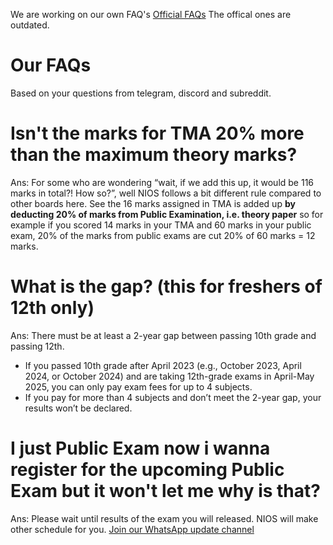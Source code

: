 We are working on our own FAQ's
[Official FAQs](https://sdmis.nios.ac.in/home/faqs) The offical ones are outdated.

# Our FAQs
Based on your questions from telegram, discord and subreddit.

# Isn't the marks for TMA 20% more than the maximum theory marks?

Ans: For some who are wondering “wait, if we add this up, it would be 116 marks in total?! How so?”, well NIOS follows a bit different rule compared to other boards here. See the 16 marks assigned in TMA is added up **by deducting 20% of marks from Public Examination, i.e. theory paper** so for example if you scored 14 marks in your TMA and 60 marks in your public exam, 20% of the marks from public exams are cut
20%  of 60 marks = 12 marks.

# What is the gap? (this for freshers of **12th** only)

Ans: There must be at least a 2-year gap between passing 10th grade and passing 12th.
- If you passed 10th grade after April 2023 (e.g., October 2023, April 2024, or October 2024) and are taking 12th-grade exams in April-May 2025, you can only pay exam fees for up to 4 subjects.  
- If you pay for more than 4 subjects and don’t meet the 2-year gap, your results won’t be declared.

# I just Public Exam now i wanna register for the upcoming Public Exam but it won't let me why is that?

Ans: Please wait until results of the exam you will released. NIOS will make other schedule for you. [Join our WhatsApp update channel](https://whatsapp.com/channel/0029VamKd7w3LdQV8AqlNF1h)
